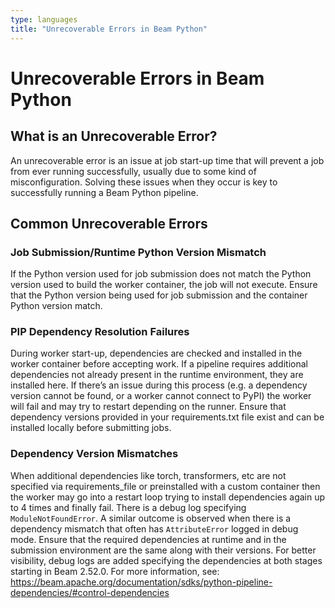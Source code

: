 ```yaml
---
type: languages
title: "Unrecoverable Errors in Beam Python"
---
```

<!--
Licensed under the Apache License, Version 2.0 (the "License");
you may not use this file except in compliance with the License.
You may obtain a copy of the License at

http://www.apache.org/licenses/LICENSE-2.0

Unless required by applicable law or agreed to in writing, software
distributed under the License is distributed on an "AS IS" BASIS,
WITHOUT WARRANTIES OR CONDITIONS OF ANY KIND, either express or implied.
See the License for the specific language governing permissions and
limitations under the License.
-->

# Unrecoverable Errors in Beam Python

## What is an Unrecoverable Error?

An unrecoverable error is an issue at job start-up time that will
prevent a job from ever running successfully, usually due to some kind
of misconfiguration. Solving these issues when they occur is key to
successfully running a Beam Python pipeline.

## Common Unrecoverable Errors

### Job Submission/Runtime Python Version Mismatch

If the Python version used for job submission does not match the
Python version used to build the worker container, the job will not
execute. Ensure that the Python version being used for job submission
and the container Python version match.

### PIP Dependency Resolution Failures

During worker start-up, dependencies are checked and installed in
the worker container before accepting work. If a pipeline requires
additional dependencies not already present in the runtime environment,
they are installed here. If there’s an issue during this process
(e.g. a dependency version cannot be found, or a worker cannot
connect to PyPI) the worker will fail and may try to restart
depending on the runner. Ensure that dependency versions provided in
your requirements.txt file exist and can be installed locally before
submitting jobs.

### Dependency Version Mismatches

When additional dependencies like torch, transformers, etc are not
specified via requirements_file or preinstalled with a custom container
then the worker may go into a restart loop trying to install dependencies
again up to 4 times and finally fail. There is a debug log specifying `ModuleNotFoundError`.
A similar outcome is observed when there is a dependency mismatch that
often has `AttributeError` logged in debug mode. Ensure that the required
dependencies at runtime and in the submission environment are the same
along with their versions. For better visibility, debug logs are added
specifying the dependencies at both stages starting in Beam 2.52.0.
For more information, see: https://beam.apache.org/documentation/sdks/python-pipeline-dependencies/#control-dependencies